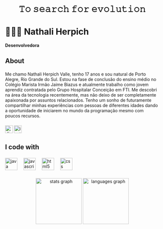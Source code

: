 <h1 align="center">𝚃𝚘 𝚜𝚎𝚊𝚛𝚌𝚑 𝚏𝚘𝚛 𝚎𝚟𝚘𝚕𝚞𝚝𝚒𝚘𝚗</h1>

###

# 👩🏻‍💻 Nathali Herpich

**Desenvolvedora**

###
<h2 align="left">About</h2>

###
<P>
  Me chamo Nathali Herpich Valle, tenho 17 anos e sou natural de Porto Alegre, Rio Grande do Sul. Estou na fase de conclusão do ensino médio no Colégio Marista Irmão Jaime Biazus e atualmente trabalho como jovem aprendiz contratada pelo Grupo Hospitalar Conceição em FTI. Me descobri na área da tecnologia recentemente, mas não deixo de ser completamente apaixonada por assuntos relacionados. Tenho um sonho de futuramente compartilhar minhas experiências com pessoas de diferentes idades dando a oportunidade de iniciarem no mundo da programação mesmo com poucos recursos.
</P>

###

<div align=>
  <img src="https://img.shields.io/static/v1?message=Discord&logo=discord&label=&color=7289DA&logoColor=white&labelColor=&style=for-the-badge" height="25" alt="discord logo"  />
  <a href="https://www.instagram.com/herpich__/#" target="_blank">
    <img src="https://img.shields.io/static/v1?message=Instagram&logo=instagram&label=&color=E4405F&logoColor=white&labelColor=&style=for-the-badge" height="25" alt="instagram logo"  />
  </a>
</div>

###


<h2 align="left">I code with</h2>

###

<div align="left">
  <img src="https://cdn.jsdelivr.net/gh/devicons/devicon/icons/java/java-original.svg" height="40" alt="java logo"  />
  <img width="12" />
  <img src="https://cdn.jsdelivr.net/gh/devicons/devicon/icons/javascript/javascript-original.svg" height="40" alt="javascript logo"  />
  <img width="12" />
  <img src="https://cdn.jsdelivr.net/gh/devicons/devicon/icons/html5/html5-original.svg" height="40" alt="html5 logo"  />
  <img width="12" />
  <img src="https://cdn.jsdelivr.net/gh/devicons/devicon/icons/css3/css3-original.svg" height="40" alt="css logo"  />
</div>
 
###
</div>

###

<div align="center">
  <img src="https://github-readme-stats.vercel.app/api?username=Nathali-Herpich&hide_title=false&hide_rank=false&show_icons=true&include_all_commits=true&count_private=true&disable_animations=false&theme=dracula&locale=en&hide_border=false&order=1" height="150" alt="stats graph"  />
  <img src="https://github-readme-stats.vercel.app/api/top-langs?username=Nathali-Herpich&locale=en&hide_title=false&layout=compact&card_width=320&langs_count=5&theme=dracula&hide_border=false&order=2" height="150" alt="languages graph"  />
</div>

